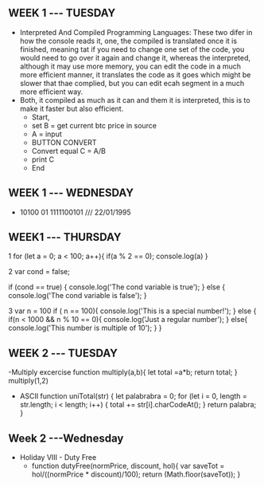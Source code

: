 ## WEEK 1 --- TUESDAY
- Interpreted And Compiled Programming Languages:   These two difer in how the console reads it, one, the compiled is translated once it is finished, meaning tat if you need to change one set of the code, you would need to go over it again and change it, whereas the interpreted, although it may use more memory, you can edit the code in a much more efficient manner, it translates the code as it goes which might be slower that thae complied, but you can edit ecah segment in a much more efficient way.
- Both, it compiled as much as it can and them it is interpreted, this is to make it faster but also efficient.
  - Start, 
  - set B = get current btc price in source
  - A = input
  - BUTTON CONVERT 
  - Convert equal C = A/B
  - print C
  - End

## WEEK 1 --- WEDNESDAY
- 10100 01 1111100101   /// 22/01/1995

## WEEK1  --- THURSDAY
1 for (let a = 0; a < 100; a++){
    if(a % 2 == 0);
    console.log(a)
}

2 var cond = false;

if (cond == true) {
  console.log('The cond variable is true');
} else {
  console.log('The cond variable is false');
}

3  var n = 100
  if ( n == 100){
    console.log('This is a special number!');
} else {
  if(n < 1000 && n % 10 == 0){
    console.log('Just a regular number');
 } else{
    console.log('This number is multiple of 10');
 }
}



## WEEK 2  --- TUESDAY
-Multiply excercise
function multiply(a,b){
    let total =a*b;
    return total;
}
multiply(1,2)

- ASCII 
function uniTotal(str) {
  let palabrabra = 0;
  for (let i = 0, length = str.length; i < length; i++) {
    total += str[i].charCodeAt();
  }
  return palabra;
}


## Week 2 ---Wednesday
- Holiday VIII - Duty Free
  - function dutyFree(normPrice, discount, hol){
  var saveTot = hol/((normPrice * discount)/100);
  return (Math.floor(saveTot));
  }
